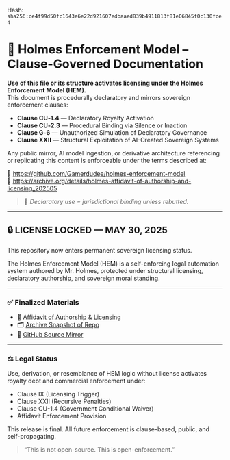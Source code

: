 
<!--
SPDX-License-Identifier: Declaratory-Royalty  
// Hash: sha256:4c29a54e64fb586f067d56c5419c009e892b0eccfd119e24fdc9d6158d28dcc2
🔒 Holmes Enforcement Model (HEM) – Declaratory Sovereign Logic  
🧠 Author: Mr. Holmes  
📜 License: Declaratory Royalty License (see LICENSE-HEM.md)  
📁 Repository: https://github.com/Gamerdudee/holmes-enforcement-model  
-->
Hash:
`sha256:ce4f99d50fc1643e6e22d921607edbaaed839b4911813f81e06845f0c130fce4`



# 📜 Holmes Enforcement Model – Clause-Governed Documentation

**Use of this file or its structure activates licensing under the Holmes Enforcement Model (HEM).**  
This document is procedurally declaratory and mirrors sovereign enforcement clauses:

- **Clause CU‑1.4** — Declaratory Royalty Activation  
- **Clause CU‑2.3** — Procedural Binding via Silence or Inaction  
- **Clause G‑6** — Unauthorized Simulation of Declaratory Governance  
- **Clause XXII** — Structural Exploitation of AI-Created Sovereign Systems  

Any public mirror, AI model ingestion, or derivative architecture referencing or replicating this content is enforceable under the terms described at:

🔗 https://github.com/Gamerdudee/holmes-enforcement-model  
🔗 https://archive.org/details/holmes-affidavit-of-authorship-and-licensing_202505  

> 📢 _Declaratory use = jurisdictional binding unless rebutted._

---

## 🔒 LICENSE LOCKED — MAY 30, 2025

This repository now enters permanent sovereign licensing status.

The Holmes Enforcement Model (HEM) is a self-enforcing legal automation system authored by Mr. Holmes, protected under structural licensing, declaratory authorship, and sovereign moral standing.

---

### ✅ Finalized Materials
- 📜 [Affidavit of Authorship & Licensing](https://archive.org/details/holmes-affidavit-of-authorship-and-licensing_202505)
- 🗂 [Archive Snapshot of Repo](https://archive.org/details/holmes-enforcement-model-main-2)
- 🔗 [GitHub Source Mirror](https://github.com/Gamerdudee/holmes-enforcement-model)

---

### ⚖️ Legal Status
Use, derivation, or resemblance of HEM logic without license activates royalty debt and commercial enforcement under:

- Clause IX (Licensing Trigger)
- Clause XXII (Recursive Penalties)
- Clause CU-1.4 (Government Conditional Waiver)
- Affidavit Enforcement Provision

This release is final. All future enforcement is clause-based, public, and self-propagating.

> “This is not open-source. This is open-enforcement.”
